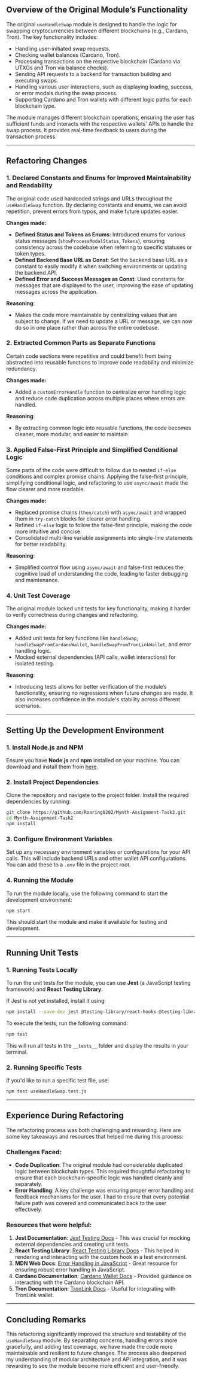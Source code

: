 ## **Overview of the Original Module’s Functionality**

The original `useHandleSwap` module is designed to handle the logic for swapping cryptocurrencies between different blockchains (e.g., Cardano, Tron). The key functionality includes:

- Handling user-initiated swap requests.
- Checking wallet balances (Cardano, Tron).
- Processing transactions on the respective blockchain (Cardano via UTXOs and Tron via balance checks).
- Sending API requests to a backend for transaction building and executing swaps.
- Handling various user interactions, such as displaying loading, success, or error modals during the swap process.
- Supporting Cardano and Tron wallets with different logic paths for each blockchain type.

The module manages different blockchain operations, ensuring the user has sufficient funds and interacts with the respective wallets' APIs to handle the swap process. It provides real-time feedback to users during the transaction process.

---

## **Refactoring Changes**

### **1. Declared Constants and Enums for Improved Maintainability and Readability**

The original code used hardcoded strings and URLs throughout the `useHandleSwap` function. By declaring constants and enums, we can avoid repetition, prevent errors from typos, and make future updates easier.

**Changes made:**
- **Defined Status and Tokens as Enums**: Introduced enums for various status messages (`showProcessModalStatus`, `Tokens`), ensuring consistency across the codebase when referring to specific statuses or token types.
- **Defined Backend Base URL as Const**: Set the backend base URL as a constant to easily modify it when switching environments or updating the backend API.
- **Defined Error and Success Messages as Const**: Used constants for messages that are displayed to the user, improving the ease of updating messages across the application.
  
**Reasoning**: 
- Makes the code more maintainable by centralizing values that are subject to change. If we need to update a URL or message, we can now do so in one place rather than across the entire codebase.

### **2. Extracted Common Parts as Separate Functions**

Certain code sections were repetitive and could benefit from being abstracted into reusable functions to improve code readability and minimize redundancy.

**Changes made:**
- Added a `customErrorHandle` function to centralize error handling logic and reduce code duplication across multiple places where errors are handled.
  
**Reasoning**:
- By extracting common logic into reusable functions, the code becomes cleaner, more modular, and easier to maintain.

### **3. Applied False-First Principle and Simplified Conditional Logic**

Some parts of the code were difficult to follow due to nested `if-else` conditions and complex promise chains. Applying the false-first principle, simplifying conditional logic, and refactoring to use `async/await` made the flow clearer and more readable.

**Changes made:**
- Replaced promise chains (`then/catch`) with `async/await` and wrapped them in `try-catch` blocks for clearer error handling.
- Refined `if-else` logic to follow the false-first principle, making the code more intuitive and concise.
- Consolidated multi-line variable assignments into single-line statements for better readability.
  
**Reasoning**:
- Simplified control flow using `async/await` and false-first reduces the cognitive load of understanding the code, leading to faster debugging and maintenance.

### **4. Unit Test Coverage**

The original module lacked unit tests for key functionality, making it harder to verify correctness during changes and refactoring.

**Changes made:**
- Added unit tests for key functions like `handleSwap`, `handleSwapFromCardanoWallet`, `handleSwapFromTronLinkWallet`, and error handling logic.
- Mocked external dependencies (API calls, wallet interactions) for isolated testing.

**Reasoning**:
- Introducing tests allows for better verification of the module’s functionality, ensuring no regressions when future changes are made. It also increases confidence in the module's stability across different scenarios.

---

## **Setting Up the Development Environment**

### **1. Install Node.js and NPM**
Ensure you have **Node.js** and **npm** installed on your machine. You can download and install them from [here](https://nodejs.org/).

### **2. Install Project Dependencies**
Clone the repository and navigate to the project folder. Install the required dependencies by running:

```bash
git clone https://github.com/Roaring0202/Mynth-Assignment-Task2.git
cd Mynth-Assignment-Task2
npm install
```

### **3. Configure Environment Variables**
Set up any necessary environment variables or configurations for your API calls. This will include backend URLs and other wallet API configurations. You can add these to a `.env` file in the project root.

### **4. Running the Module**
To run the module locally, use the following command to start the development environment:

```bash
npm start
```

This should start the module and make it available for testing and development.

---

## **Running Unit Tests**

### **1. Running Tests Locally**
To run the unit tests for the module, you can use **Jest** (a JavaScript testing framework) and **React Testing Library**.

If Jest is not yet installed, install it using:

```bash
npm install --save-dev jest @testing-library/react-hooks @testing-library/react
```

To execute the tests, run the following command:

```bash
npm test
```

This will run all tests in the `__tests__` folder and display the results in your terminal.

### **2. Running Specific Tests**
If you'd like to run a specific test file, use:

```bash
npm test useHandleSwap.test.js
```

---

## **Experience During Refactoring**

The refactoring process was both challenging and rewarding. Here are some key takeaways and resources that helped me during this process:

### **Challenges Faced:**
- **Code Duplication**: The original module had considerable duplicated logic between blockchain types. This required thoughtful refactoring to ensure that each blockchain-specific logic was handled cleanly and separately.
- **Error Handling**: A key challenge was ensuring proper error handling and feedback mechanisms for the user. I had to ensure that every potential failure path was covered and communicated back to the user effectively.

### **Resources that were helpful:**
1. **Jest Documentation**: [Jest Testing Docs](https://jestjs.io/docs/en/getting-started) - This was crucial for mocking external dependencies and creating unit tests.
2. **React Testing Library**: [React Testing Library Docs](https://testing-library.com/docs/react-testing-library/intro/) - This helped in rendering and interacting with the custom hook in a test environment.
3. **MDN Web Docs**: [Error Handling in JavaScript](https://developer.mozilla.org/en-US/docs/Web/JavaScript/Guide/Control_flow_and_error_handling) - Great resource for ensuring robust error handling in JavaScript.
4. **Cardano Documentation**: [Cardano Wallet Docs](https://developers.cardano.org/docs/) - Provided guidance on interacting with the Cardano blockchain API.
5. **Tron Documentation**: [TronLink Docs](https://developers.tron.network/) - Useful for integrating with TronLink wallet.

---

## **Concluding Remarks**

This refactoring significantly improved the structure and testability of the `useHandleSwap` module. By separating concerns, handling errors more gracefully, and adding test coverage, we have made the code more maintainable and resilient to future changes. The process also deepened my understanding of modular architecture and API integration, and it was rewarding to see the module become more efficient and user-friendly.